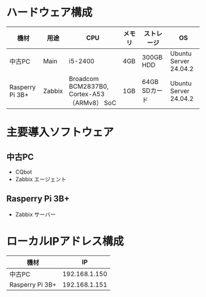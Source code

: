 # ハードウェア構成
|機材|用途|CPU|メモリ|ストレージ|OS|
|----|----|---|------|----------|--|
|中古PC|Main|i5-2400|4GB|300GB HDD|Ubuntu Server 24.04.2|
|Rasperry Pi 3B+|Zabbix|Broadcom BCM2837B0, Cortex-A53 （ARMv8） SoC|1GB|64GB SDカード|Ubuntu Server 24.04.2|

# 主要導入ソフトウェア
## 中古PC
* CQbot
* Zabbix エージェント
## Rasperry Pi 3B+
* Zabbix サーバー

# ローカルIPアドレス構成
|機材|IP|
|----|--|
|中古PC|192.168.1.150|
|Rasperry Pi 3B+|192.168.1.151|




